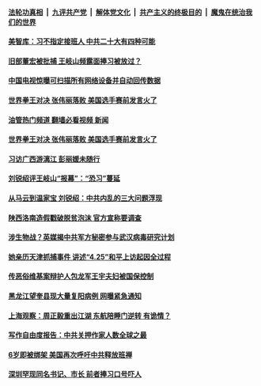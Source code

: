 ####  [法轮功真相](../../../../basic/blob/master/README.md?t=04261932) &nbsp;|&nbsp; [九评共产党](../../../../9ping.md/blob/master/README.md?t=04261932) &nbsp;|&nbsp; [解体党文化](../../../../jtdwh.md/blob/master/README.md?t=04261932)  &nbsp;|&nbsp; [共产主义的终极目的](../../../../gczydzjmd.md/blob/master/README.md?t=04261932) &nbsp;|&nbsp; [魔鬼在统治我们的世界](../../../../mgztzwmdsj.md/blob/master/README.md?t=04261932) 

#### [美智库：习不指定接班人 中共二十大有四种可能](../pages/soh5/498995.md?t=04261932) 
#### [旧部董宏被批捕 王岐山频露面捧习被放过？](../pages/soh5/498932.md?t=04261932) 
#### [中国电视惊曝可扫描所有网络设备并自动回传数据](../pages/soh5/498914.md?t=04261932) 
#### [世界拳王对决 张伟丽落败 美国选手赛前发言火了](../pages/soh5/498896.md?t=04261932) 
#### [油管热门频道 翻墙必看视频 新闻](http://159.65.108.143:81/youtube.html)
#### [世界拳王对决 张伟丽落败 美国选手赛前发言火了](../pages/soh5/498896.md?t=04261932) 
#### [习访广西游漓江 彭丽媛未随行](../pages/soh5/498866.md?t=04261932) 
#### [刘锐绍评王岐山“报幕”：“恐习”蔓延](../pages/soh5/498803.md?t=04261932) 
#### [从马云到温家宝 刘锐绍：中共内乱的三大问题浮现 ](../pages/soh5/498845.md?t=04261932) 
#### [陕西洛南造假戳破脱贫泡沫 官方宣称要调查](../pages/soh5/498794.md?t=04261932) 
#### [涉生物战？英媒揭中共军方秘密参与武汉病毒研究计划](../pages/soh5/498779.md?t=04261932) 
#### [她亲历天津抓捕事件 讲述“4.25”和平上访起因全过程](../pages/soh5/498653.md?t=04261932) 
#### [传恶俗维基案辩护人包龙军王宇夫妇被国保控制](../pages/soh5/498650.md?t=04261932) 
#### [黑龙江望奎县现大量复阳病例 网曝紧急通知](../pages/soh5/498632.md?t=04261932) 
#### [上海观察：周正毅重出江湖 东航陪睡门逆转 有诡情？](../pages/soh5/498575.md?t=04261932) 
#### [写作自由度报告：中共关押作家人数全球之最](../pages/soh5/498608.md?t=04261932) 
#### [6岁即被绑架 美国再次呼吁中共释放班禅 ](../pages/soh5/498587.md?t=04261932) 
#### [深圳罕现同名书记、市长 前者捧习口号吓人](../pages/soh5/498593.md?t=04261932) 
<img src='http://gfw-breaker.win/goodnews/indexes/soh5.md' width='0px' height='0px'/>
